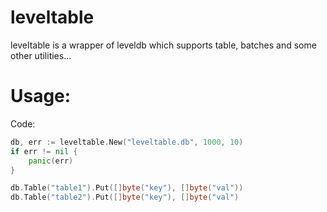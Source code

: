 # leveltable

leveltable is a wrapper of leveldb which supports table, batches and some other utilities...

# Usage:

Code:
```go
db, err := leveltable.New("leveltable.db", 1000, 10)
if err != nil {
	panic(err)
}

db.Table("table1").Put([]byte("key"), []byte("val"))
db.Table("table2").Put([]byte("key"), []byte("val")

```
